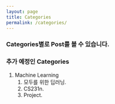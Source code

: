 ```yaml
---
layout: page
title: Categories
permalink: /categories/
---
```


### Categories별로 Post를 볼 수 있습니다.

### 추가 예정인 Categories
1. Machine Learning
    1. 모두를 위한 딥러닝.
    2. CS231n.
    3. Project.